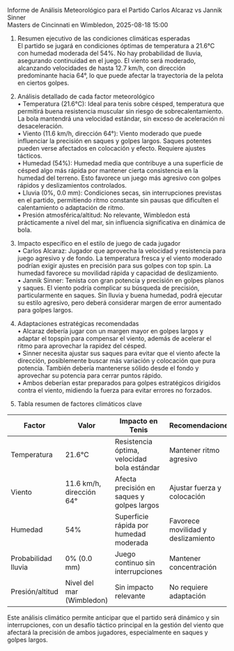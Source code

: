 Informe de Análisis Meteorológico para el Partido Carlos Alcaraz vs Jannik Sinner  
Masters de Cincinnati en Wimbledon, 2025-08-18 15:00

1. Resumen ejecutivo de las condiciones climáticas esperadas  
El partido se jugará en condiciones óptimas de temperatura a 21.6°C con humedad moderada del 54%. No hay probabilidad de lluvia, asegurando continuidad en el juego. El viento será moderado, alcanzando velocidades de hasta 12.7 km/h, con dirección predominante hacia 64°, lo que puede afectar la trayectoria de la pelota en ciertos golpes.

2. Análisis detallado de cada factor meteorológico  
• Temperatura (21.6°C): Ideal para tenis sobre césped, temperatura que permitirá buena resistencia muscular sin riesgo de sobrecalentamiento. La bola mantendrá una velocidad estándar, sin exceso de aceleración ni desaceleración.  
• Viento (11.6 km/h, dirección 64°): Viento moderado que puede influenciar la precisión en saques y golpes largos. Saques potentes pueden verse afectados en colocación y efecto. Requiere ajustes tácticos.  
• Humedad (54%): Humedad media que contribuye a una superficie de césped algo más rápida por mantener cierta consistencia en la humedad del terreno. Esto favorece un juego más agresivo con golpes rápidos y deslizamientos controlados.  
• Lluvia (0%, 0.0 mm): Condiciones secas, sin interrupciones previstas en el partido, permitiendo ritmo constante sin pausas que dificulten el calentamiento o adaptación de ritmo.  
• Presión atmosférica/altitud: No relevante, Wimbledon está prácticamente a nivel del mar, sin influencia significativa en dinámica de bola.

3. Impacto específico en el estilo de juego de cada jugador  
• Carlos Alcaraz: Jugador que aprovecha la velocidad y resistencia para juego agresivo y de fondo. La temperatura fresca y el viento moderado podrían exigir ajustes en precisión para sus golpes con top spin. La humedad favorece su movilidad rápida y capacidad de deslizamiento.  
• Jannik Sinner: Tenista con gran potencia y precisión en golpes planos y saques. El viento podría complicar su búsqueda de precisión, particularmente en saques. Sin lluvia y buena humedad, podrá ejecutar su estilo agresivo, pero deberá considerar margen de error aumentado para golpes largos.

4. Adaptaciones estratégicas recomendadas  
• Alcaraz debería jugar con un margen mayor en golpes largos y adaptar el topspin para compensar el viento, además de acelerar el ritmo para aprovechar la rapidez del césped.  
• Sinner necesita ajustar sus saques para evitar que el viento afecte la dirección, posiblemente buscar más variación y colocación que pura potencia. También debería mantenerse sólido desde el fondo y aprovechar su potencia para cerrar puntos rápido.  
• Ambos deberían estar preparados para golpes estratégicos dirigidos contra el viento, midiendo la fuerza para evitar errores no forzados.

5. Tabla resumen de factores climáticos clave  

| Factor           | Valor                     | Impacto en Tenis                                           | Recomendaciones                      |
|------------------|---------------------------|-----------------------------------------------------------|------------------------------------|
| Temperatura      | 21.6°C                    | Resistencia óptima, velocidad bola estándar                | Mantener ritmo agresivo             |
| Viento           | 11.6 km/h, dirección 64°  | Afecta precisión en saques y golpes largos                 | Ajustar fuerza y colocación         |
| Humedad          | 54%                       | Superficie rápida por humedad moderada                     | Favorece movilidad y deslizamiento |
| Probabilidad lluvia| 0% (0.0 mm)              | Juego continuo sin interrupciones                           | Mantener concentración             |
| Presión/altitud  | Nivel del mar (Wimbledon) | Sin impacto relevante                                      | No requiere adaptación              |

Este análisis climático permite anticipar que el partido será dinámico y sin interrupciones, con un desafío táctico principal en la gestión del viento que afectará la precisión de ambos jugadores, especialmente en saques y golpes largos.